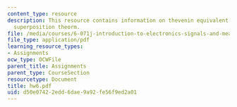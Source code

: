 ```yaml
---
content_type: resource
description: This resource contains information on thevenin equivalent circuits and
  superposition theorm.
file: /media/courses/6-071j-introduction-to-electronics-signals-and-measurement-spring-2006/d50e07422edd6dae9a92fe56f9ed2a01_hw6.pdf
file_type: application/pdf
learning_resource_types:
- Assignments
ocw_type: OCWFile
parent_title: Assignments
parent_type: CourseSection
resourcetype: Document
title: hw6.pdf
uid: d50e0742-2edd-6dae-9a92-fe56f9ed2a01
---
```

